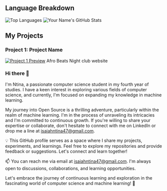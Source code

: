 ## Language Breakdown
![Top Languages](https://github-readme-stats.vercel.app/api/top-langs/?username=Intina47&layout=compact&hide=html)
![Your Name's GitHub Stats](https://github-readme-stats.vercel.app/api?username=Intina47&show_icons=true&theme=radical&exclude_repo=contributed&hide=contribs)

## My Projects

### Project 1: Project Name
[![Project 1 Preview](path/to/project1/preview.png)]([https://vercel-project1-url.com](https://afrobeatsdundee.vercel.app/))
Afro Beats Night club website

### Hi there 👋
I'm Ntina, a passionate computer science student in my fourth year of studies. I have a keen interest in exploring various fields of computer science, and currently, I'm focused on expanding my knowledge in machine learning.

My journey into Open Source is a thrilling adventure, particularly within the realm of machine learning. I'm in the process of unraveling its intricacies and I'm committed to continuous growth. If you're willing to share your expertise or collaborate, don't hesitate to connect with me on LinkedIn or drop me a line at isaiahntina47@gmail.com.

💡 This GitHub profile serves as a space where I share my projects, experiments, and learnings. Feel free to explore my repositories and provide feedback or suggestions. Let's connect and learn together!

📫 You can reach me via email at isaiahntina47@gmail.com. I'm always open to discussions, collaborations, and learning opportunities.

Let's embrace the journey of continuous learning and exploration in the fascinating world of computer science and machine learning! 🚀
